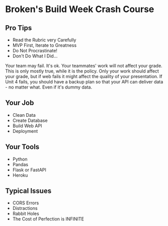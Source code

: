 # Broken's Build Week Crash Course

## Pro Tips
- Read the Rubric very Carefully
- MVP First, Iterate to Greatness
- Do Not Procrastinate!
- Don't Do What I Did...


Your team may fail. It's ok. Your teammates' work will not affect your grade. This is only mostly true, while it is the policy. Only your work should affect your grade, but if web fails it might affect the quality of your presentation. If Unit 4 fails, you should have a backup plan so that your API can deliver data - no matter what. Even if it's dummy data.


## Your Job
- Clean Data
- Create Database
- Build Web API
- Deployment


## Your Tools
- Python
- Pandas
- Flask or FastAPI
- Heroku


## Typical Issues
- CORS Errors
- Distractions
- Rabbit Holes
- The Cost of Perfection is INFINITE
